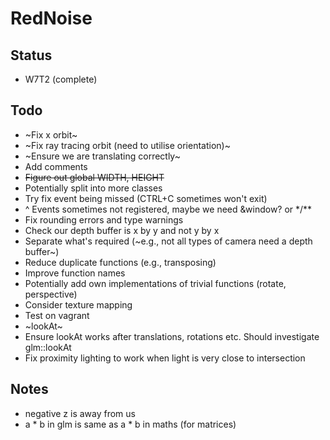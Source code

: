 # RedNoise
## Status
- W7T2 (complete)
## Todo
- ~Fix x orbit~
- ~Fix ray tracing orbit (need to utilise orientation)~
- ~Ensure we are translating correctly~
- Add comments
- ~~Figure out global WIDTH, HEIGHT~~
- Potentially split into more classes
- Try fix event being missed (CTRL+C sometimes won't exit)
- ^ Events sometimes not registered, maybe we need &window? or \*/\*\*
- Fix rounding errors and type warnings
- Check our depth buffer is x by y and not y by x
- Separate what's required (~e.g., not all types of camera need a depth buffer~)
- Reduce duplicate functions (e.g., transposing)
- Improve function names
- Potentially add own implementations of trivial functions (rotate, perspective)
- Consider texture mapping
- Test on vagrant
- ~lookAt~
- Ensure lookAt works after translations, rotations etc. Should investigate glm::lookAt
- Fix proximity lighting to work when light is very close to intersection

## Notes
- negative z is away from us
- a * b in glm is same as a * b in maths (for matrices)